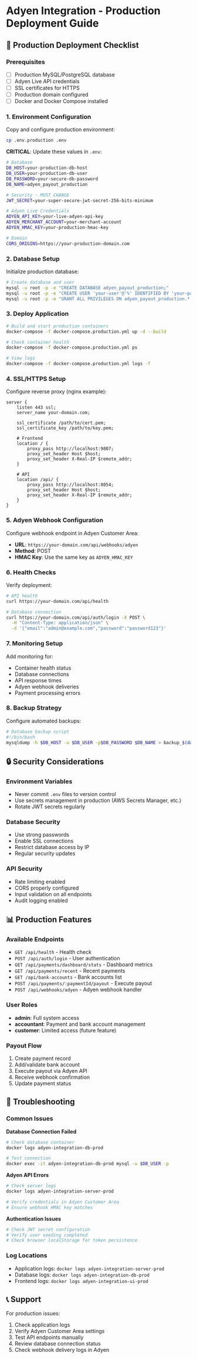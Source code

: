 # Adyen Integration - Production Deployment Guide

## 🚀 Production Deployment Checklist

### Prerequisites
- [ ] Production MySQL/PostgreSQL database
- [ ] Adyen Live API credentials
- [ ] SSL certificates for HTTPS
- [ ] Production domain configured
- [ ] Docker and Docker Compose installed

### 1. Environment Configuration

Copy and configure production environment:
```bash
cp .env.production .env
```

**CRITICAL**: Update these values in `.env`:
```bash
# Database
DB_HOST=your-production-db-host
DB_USER=your-production-db-user
DB_PASSWORD=your-secure-db-password
DB_NAME=adyen_payout_production

# Security - MUST CHANGE
JWT_SECRET=your-super-secure-jwt-secret-256-bits-minimum

# Adyen Live Credentials
ADYEN_API_KEY=your-live-adyen-api-key
ADYEN_MERCHANT_ACCOUNT=your-merchant-account
ADYEN_HMAC_KEY=your-production-hmac-key

# Domain
CORS_ORIGINS=https://your-production-domain.com
```

### 2. Database Setup

Initialize production database:
```bash
# Create database and user
mysql -u root -p -e "CREATE DATABASE adyen_payout_production;"
mysql -u root -p -e "CREATE USER 'your-user'@'%' IDENTIFIED BY 'your-password';"
mysql -u root -p -e "GRANT ALL PRIVILEGES ON adyen_payout_production.* TO 'your-user'@'%';"
```

### 3. Deploy Application

```bash
# Build and start production containers
docker-compose -f docker-compose.production.yml up -d --build

# Check container health
docker-compose -f docker-compose.production.yml ps

# View logs
docker-compose -f docker-compose.production.yml logs -f
```

### 4. SSL/HTTPS Setup

Configure reverse proxy (nginx example):
```nginx
server {
    listen 443 ssl;
    server_name your-domain.com;
    
    ssl_certificate /path/to/cert.pem;
    ssl_certificate_key /path/to/key.pem;
    
    # Frontend
    location / {
        proxy_pass http://localhost:9807;
        proxy_set_header Host $host;
        proxy_set_header X-Real-IP $remote_addr;
    }
    
    # API
    location /api/ {
        proxy_pass http://localhost:8054;
        proxy_set_header Host $host;
        proxy_set_header X-Real-IP $remote_addr;
    }
}
```

### 5. Adyen Webhook Configuration

Configure webhook endpoint in Adyen Customer Area:
- **URL**: `https://your-domain.com/api/webhooks/adyen`
- **Method**: POST
- **HMAC Key**: Use the same key as `ADYEN_HMAC_KEY`

### 6. Health Checks

Verify deployment:
```bash
# API health
curl https://your-domain.com/api/health

# Database connection
curl https://your-domain.com/api/auth/login -X POST \
  -H "Content-Type: application/json" \
  -d '{"email":"admin@example.com","password":"password123"}'
```

### 7. Monitoring Setup

Add monitoring for:
- Container health status
- Database connections
- API response times
- Adyen webhook deliveries
- Payment processing errors

### 8. Backup Strategy

Configure automated backups:
```bash
# Database backup script
#!/bin/bash
mysqldump -h $DB_HOST -u $DB_USER -p$DB_PASSWORD $DB_NAME > backup_$(date +%Y%m%d_%H%M%S).sql
```

## 🔒 Security Considerations

### Environment Variables
- Never commit `.env` files to version control
- Use secrets management in production (AWS Secrets Manager, etc.)
- Rotate JWT secrets regularly

### Database Security
- Use strong passwords
- Enable SSL connections
- Restrict database access by IP
- Regular security updates

### API Security
- Rate limiting enabled
- CORS properly configured
- Input validation on all endpoints
- Audit logging enabled

## 📊 Production Features

### Available Endpoints
- `GET /api/health` - Health check
- `POST /api/auth/login` - User authentication
- `GET /api/payments/dashboard/stats` - Dashboard metrics
- `GET /api/payments/recent` - Recent payments
- `GET /api/bank-accounts` - Bank accounts list
- `POST /api/payments/:paymentId/payout` - Execute payout
- `POST /api/webhooks/adyen` - Adyen webhook handler

### User Roles
- **admin**: Full system access
- **accountant**: Payment and bank account management
- **customer**: Limited access (future feature)

### Payout Flow
1. Create payment record
2. Add/validate bank account
3. Execute payout via Adyen API
4. Receive webhook confirmation
5. Update payment status

## 🚨 Troubleshooting

### Common Issues

**Database Connection Failed**
```bash
# Check database container
docker logs adyen-integration-db-prod

# Test connection
docker exec -it adyen-integration-db-prod mysql -u $DB_USER -p
```

**Adyen API Errors**
```bash
# Check server logs
docker logs adyen-integration-server-prod

# Verify credentials in Adyen Customer Area
# Ensure webhook HMAC key matches
```

**Authentication Issues**
```bash
# Check JWT secret configuration
# Verify user seeding completed
# Check browser localStorage for token persistence
```

### Log Locations
- Application logs: `docker logs adyen-integration-server-prod`
- Database logs: `docker logs adyen-integration-db-prod`
- Frontend logs: `docker logs adyen-integration-ui-prod`

## 📞 Support

For production issues:
1. Check application logs
2. Verify Adyen Customer Area settings
3. Test API endpoints manually
4. Review database connection status
5. Check webhook delivery logs in Adyen
